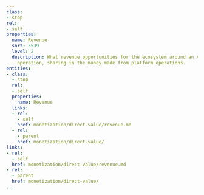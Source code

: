 ```yaml
---
class:
- stop
rel:
- self
properties:
  name: Revenue
  sort: 3539
  level: 2
  description: What revenue opportunities for the ecosystem around an API and its
    operation, sharing in the money made from platform operations.
entities:
- class:
  - stop
  rel:
  - self
  properties:
    name: Revenue
  links:
  - rel:
    - self
    href: monetization/direct-value/revenue.md
  - rel:
    - parent
    href: monetization/direct-value/
links:
- rel:
  - self
  href: monetization/direct-value/revenue.md
- rel:
  - parent
  href: monetization/direct-value/
...
```

